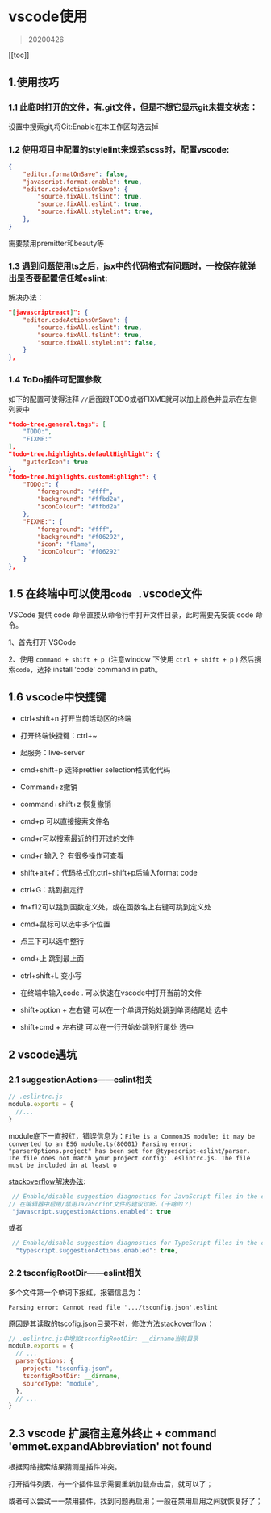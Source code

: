 # vscode使用
>20200426

[[toc]]

## 1.使用技巧

### 1.1 此临时打开的文件，有.git文件，但是不想它显示git未提交状态：

设置中搜索git,将Git:Enable在本工作区勾选去掉

### 1.2 使用项目中配置的stylelint来规范scss时，配置vscode:

```json
{
    "editor.formatOnSave": false,
    "javascript.format.enable": true,
    "editor.codeActionsOnSave": {
        "source.fixAll.tslint": true,
        "source.fixAll.eslint": true,
        "source.fixAll.stylelint": true,
    },
}
```

需要禁用premitter和beauty等

### 1.3 遇到问题使用ts之后，jsx中的代码格式有问题时，一按保存就弹出是否要配置信任域eslint:

解决办法：

```json
"[javascriptreact]": {
    "editor.codeActionsOnSave": {
        "source.fixAll.eslint": true,
        "source.fixAll.tslint": true,
        "source.fixAll.stylelint": false,
    }
},
```

### 1.4 ToDo插件可配置参数

如下的配置可使得注释 `//`后面跟TODO或者FIXME就可以加上颜色并显示在左侧列表中

```json
"todo-tree.general.tags": [
    "TODO:",
    "FIXME:"
],
"todo-tree.highlights.defaultHighlight": {
    "gutterIcon": true
},
"todo-tree.highlights.customHighlight": {
    "TODO:": {
        "foreground": "#fff",
        "background": "#ffbd2a",
        "iconColour": "#ffbd2a"
    },
    "FIXME:": {
        "foreground": "#fff",
        "background": "#f06292",
        "icon": "flame",
        "iconColour": "#f06292"
    }
},
```
## 1.5 在终端中可以使用`code .`vscode文件

VSCode 提供 code 命令直接从命令行中打开文件目录，此时需要先安装 code 命令。

1、首先打开 VSCode

2、使用 `command + shift + p `(注意window 下使用 `ctrl + shift + p` ) 然后搜索`code`，选择 install 'code' command in path。

## 1.6 vscode中快捷键

- ctrl+shift+n  打开当前活动区的终端
- 打开终端快捷键：ctrl+~
- 起服务：live-server
- cmd+shift+p 选择prettier selection格式化代码
- Command+z撤销
- command+shift+z 恢复撤销
- cmd+p 可以直接搜索文件名
- cmd+r可以搜索最近的打开过的文件
- cmd+r 输入？ 有很多操作可查看
- shift+alt+f：代码格式化ctrl+shift+p后输入format code
- ctrl+G：跳到指定行
- fn+f12可以跳到函数定义处，或在函数名上右键可跳到定义处
- cmd+鼠标可以选中多个位置
- 点三下可以选中整行
- cmd+上 跳到最上面
- ctrl+shift+L 变小写
- 在终端中输入code . 可以快速在vscode中打开当前的文件

- shift+option + 左右键 可以在一个单词开始处跳到单词结尾处 选中
- shift+cmd + 左右键 可以在一行开始处跳到行尾处 选中

## 2 vscode遇坑

### 2.1 suggestionActions——eslint相关

```js
// .eslintrc.js
module.exports = {
  //...
}
```

module底下一直报红，错误信息为：`File is a CommonJS module; it may be converted to an ES6 module.ts(80001) Parsing error: "parserOptions.project" has been set for @typescript-eslint/parser. The file does not match your project config: .eslintrc.js. The file must be included in at least o`

[stackoverflow解决办法](https://stackoverflow.com/questions/49582984/how-do-i-disable-js-file-is-a-commonjs-module-it-may-be-converted-to-an-es6):

```js
 // Enable/disable suggestion diagnostics for JavaScript files in the editor.
// 在编辑器中启用/禁用JavaScript文件的建议诊断。(干啥的？)
 "javascript.suggestionActions.enabled": true

```

或者

```js
 // Enable/disable suggestion diagnostics for TypeScript files in the editor.
  "typescript.suggestionActions.enabled": true,
```

### 2.2 tsconfigRootDir——eslint相关

多个文件第一个单词下报红，报错信息为：

`Parsing error: Cannot read file '.../tsconfig.json'.eslint`

原因是其读取的tscofig.json目录不对，修改方法[stackoverflow](https://stackoverflow.com/questions/64933543/parsing-error-cannot-read-file-tsconfig-json-eslint)：

```js
// .eslintrc.js中增加tsconfigRootDir: __dirname当前目录
module.exports = {
  // ...
  parserOptions: {
    project: "tsconfig.json",
    tsconfigRootDir: __dirname,
    sourceType: "module",
  },
  // ...
}
```
## 2.3 vscode 扩展宿主意外终止 + command 'emmet.expandAbbreviation' not found

根据网络搜索结果猜测是插件冲突。

打开插件列表，有一个插件显示需要重新加载点击后，就可以了；

或者可以尝试一一禁用插件，找到问题再启用；一般在禁用启用之间就恢复好了；

